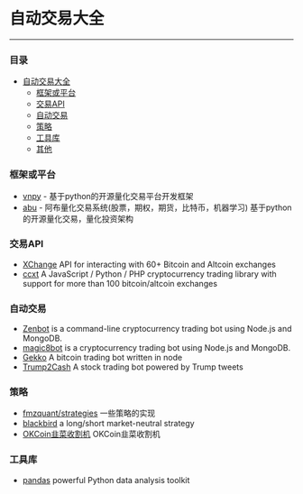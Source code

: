 # 自动交易大全
***
### 目录
- [自动交易大全](#)
    - [框架或平台](#框架或平台)
    - [交易API](#交易API)
    - [自动交易](#自动交易)
    - [策略](#策略)
    - [工具库](#工具库)
    - [其他](#其他)

### 框架或平台 

* [vnpy](https://github.com/vnpy/vnpy) - 基于python的开源量化交易平台开发框架
* [abu](https://github.com/bbfamily/abu) - 阿布量化交易系统(股票，期权，期货，比特币，机器学习) 基于python的开源量化交易，量化投资架构

### 交易API

* [XChange](https://github.com/knowm/XChange) API for interacting with 60+ Bitcoin and Altcoin exchanges
* [ccxt](https://github.com/ccxt/ccxt) A JavaScript / Python / PHP cryptocurrency trading library with support for more than 100 bitcoin/altcoin exchanges


### 自动交易

* [Zenbot](https://github.com/DeviaVir/zenbot) is a command-line cryptocurrency trading bot using Node.js and MongoDB.
* [magic8bot](https://github.com/magic8bot/magic8bot) is a cryptocurrency trading bot using Node.js and MongoDB.
* [Gekko](https://github.com/askmike/gekko) A bitcoin trading bot written in node
* [Trump2Cash](https://github.com/maxbbraun/trump2cash) A stock trading bot powered by Trump tweets

### 策略

* [fmzquant/strategies](https://github.com/fmzquant/strategies) 一些策略的实现 
* [blackbird](https://github.com/butor/blackbird) a long/short market-neutral strategy
* [OKCoin韭菜收割机](https://github.com/richox/okcoin-leeks-reaper) OKCoin韭菜收割机
### 工具库

* [pandas](https://github.com/pandas-dev/pandas) powerful Python data analysis toolkit